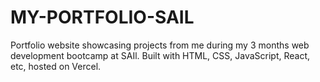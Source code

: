 # MY-PORTFOLIO-SAIL
Portfolio website showcasing projects from me during my 3 months web development bootcamp at SAIl. Built with HTML, CSS, JavaScript, React, etc, hosted on Vercel.
